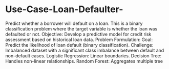 # Use-Case-Loan-Defaulter-
Predict whether a borrower will default on a loan. This is a binary classification problem where the target variable is whether the loan was defaulted or not.
Objective: Develop a predictive model for credit risk
assessment based on historical loan data.
Problem Formulation:
Goal: Predict the likelihood of loan default (binary
classification).
Challenge: Imbalanced dataset with a significant class
imbalance between default and non-default cases.
Logistic Regression: Linear boundaries.
Decision Tree: Handles non-linear
relationships.
Random Forest: Aggregates multiple tree
